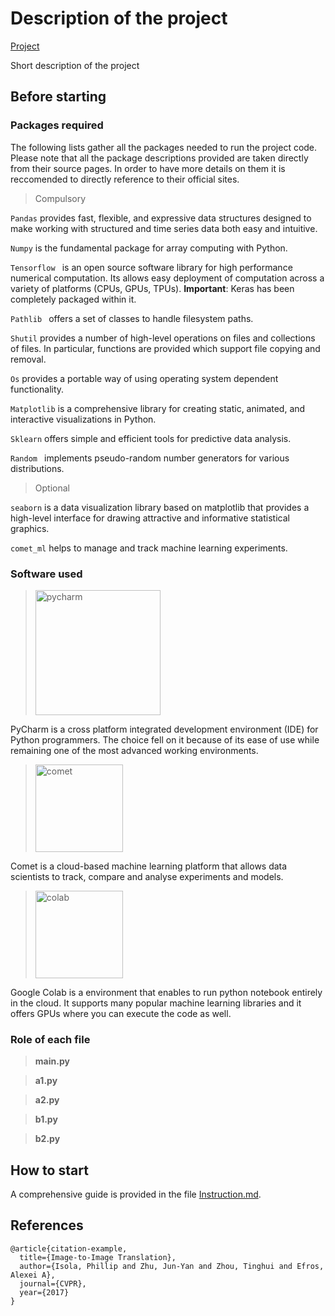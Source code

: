 # Description of the project

[Project](https://github.com/EdoardoGruppi/AMLS_assignment20_21.git)

Short description of the project

## Before starting

### Packages required

The following lists gather all the packages needed to run the project code.
Please note that all the package descriptions provided are taken directly from their source pages. In order to have more details on them it is reccomended to directly reference to their official sites.

> Compulsory

`Pandas` provides fast, flexible, and expressive data structures designed to make working with structured and time series data both easy and intuitive.

`Numpy` is the fundamental package for array computing with Python.

`Tensorflow ` is an open source software library for high performance numerical computation. Its allows easy deployment of computation across a variety of platforms (CPUs, GPUs, TPUs).
**Important**: Keras has been completely packaged within it.

`Pathlib ` offers a set of classes to handle filesystem paths.

`Shutil` provides a number of high-level operations on files and collections of files. In particular, functions are provided which support file copying and removal.

`Os` provides a portable way of using operating system dependent functionality.

`Matplotlib` is a comprehensive library for creating static, animated, and interactive visualizations in Python.

`Sklearn` offers simple and efficient tools for predictive data analysis.

`Random ` implements pseudo-random number generators for various distributions.

> Optional

`seaborn` is a data visualization library based on matplotlib that provides a high-level interface for drawing attractive and informative statistical graphics.

`comet_ml` helps to manage and track machine learning experiments.

### Software used

> <img src="https://financesonline.com/uploads/2019/08/PyCharm_Logo1.png" width="200" alt="pycharm">

PyCharm is a cross platform integrated development environment (IDE) for Python programmers. The choice
fell on it because of its ease of use while remaining one of the most advanced working environments.

> <img src="https://camo.githubusercontent.com/9e56fd69605928b657fcc0996cebf32d5bb73c46/68747470733a2f2f7777772e636f6d65742e6d6c2f696d616765732f6c6f676f5f636f6d65745f6c696768742e706e67" width="140" alt="comet">

Comet is a cloud-based machine learning platform that allows data scientists to track, compare and
analyse experiments and models.

> <img src="https://cdn-images-1.medium.com/max/1200/1*Lad06lrjlU9UZgSTHUoyfA.png" width="140" alt="colab">

Google Colab is a environment that enables to run python notebook entirely in the cloud. It supports many
popular machine learning libraries and it offers GPUs where you can execute the code as well.

### Role of each file

> **main.py**

> **a1.py**

> **a2.py**

> **b1.py**

> **b2.py**

## How to start

A comprehensive guide is provided in the file [Instruction.md](https://github.com/EdoardoGruppi/AMLS_assignment20_21/blob/main/Instructions.md).

## References

```
@article{citation-example,
  title={Image-to-Image Translation},
  author={Isola, Phillip and Zhu, Jun-Yan and Zhou, Tinghui and Efros, Alexei A},
  journal={CVPR},
  year={2017}
}
```
